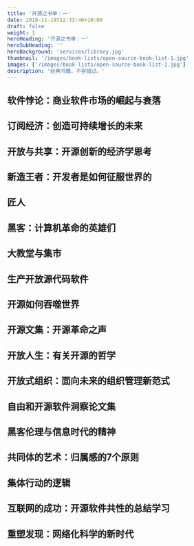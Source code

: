 ```yaml
---
title: '开源之书单：一'
date: 2018-11-18T12:33:46+10:00
draft: false
weight: 1
heroHeading: '开源之书单：一'
heroSubHeading: ''
heroBackground: 'services/library.jpg'
thumbnail: '/images/book-lists/open-source-book-list-1.jpg'
images: ['/images/book-lists/open-source-book-list-1.jpg']
description: '经典书籍，不容错过。'
---
```


## 软件悖论：商业软件市场的崛起与衰落
## 订阅经济：创造可持续增长的未来
## 开放与共享：开源创新的经济学思考
## 新造王者：开发者是如何征服世界的
## 匠人
## 黑客：计算机革命的英雄们
## 大教堂与集市
## 生产开放源代码软件
## 开源如何吞噬世界
## 开源文集：开源革命之声
## 开放人生：有关开源的哲学
## 开放式组织：面向未来的组织管理新范式
## 自由和开源软件洞察论文集
## 黑客伦理与信息时代的精神
## 共同体的艺术：归属感的7个原则
## 集体行动的逻辑
## 互联网的成功：开源软件共性的总结学习
## 重塑发现：网络化科学的新时代

